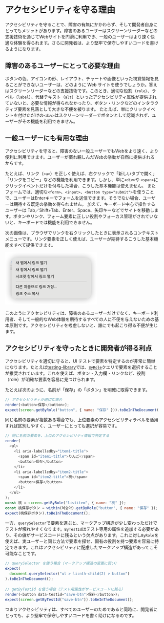 # アクセシビリティを守る理由

アクセシビリティを守ることで、障害の有無にかかわらず、そして開発者自身にとってもメリットがあります。障害のあるユーザーはスクリーンリーダーなどの支援技術を通じてWebサイトを円滑に利用でき、一般のユーザーはより速く快適な体験を得られます。さらに開発者は、より堅牢で保守しやすいコードを書けるようになります。

## 障害のあるユーザーにとって必要な理由

ボタンの色、アイコンの形、レイアウト、チャートや画像といった視覚情報を見ることができないユーザーは、どのように Web サイトを使うでしょうか。答えはスクリーンリーダーなどの支援技術です。このとき、適切な役割（`role`）、ラベル（`label`）、代替テキスト（`alt`）といったアクセシビリティ属性が提供されていないと、必要な情報が得られなかったり、ボタン・リンクなどのインタラクティブ要素を見落として大きな不便を被ります。
たとえば、単にクリックイベントを付けただけの`<div>`はスクリーンリーダーでボタンとして認識されず、ユーザーがその機能を利用できません。

## 一般ユーザーにも有用な理由

アクセシビリティを守ると、障害のない一般ユーザーでもWebをより速く、より便利に利用できます。ユーザーが慣れ親しんだWebの挙動が自然に提供されるからです。

たとえば、リンク（`<a>`）を正しく使えば、右クリックで「新しいタブで開く」「リンクをコピー」などの機能を利用できます。しかし、単に`<div>`や `<span>`にクリックイベントだけを付与した場合、こうした基本機能は使えません。
またフォームでは、適切な`<form>`、`<input>`、`<button type="submit">`を使うことで、ユーザーはEnterキーでフォームを送信できます。そうでない場合、ユーザーは期待する既定の挙動を得られません。
加えて、キーボード中心で操作するユーザーは Tab／Shift+Tab、Enter、Space、矢印キーなどでサイトを移動します。ボタンやリンク、フォーム要素に正しい役割やフォーカス管理がされていないと、キーボードでは機能を利用できません。

次の画像は、ブラウザでリンクを右クリックしたときに表示されるコンテキストメニューです。リンク要素を正しく使えば、ユーザーが期待するこうした基本機能をすべて提供できます。

<img src="../images/browser-link.png" alt="" style="max-width: 100%; width: 300px" />

このようにアクセシビリティは、障害のあるユーザーだけでなく、キーボード利用者、そして一般的なWeb体験を期待するすべての人に不便を与えないための基本原則です。アクセシビリティを考慮しないと、誰にでも起こり得る不便が生じます。

## アクセシビリティを守ったときに開発者が得る利点

アクセシビリティを適切に守ると、UI テストで要素を特定するのが非常に簡単になります。たとえば[testing-library](https://testing-library.com/docs/dom-testing-library/intro)では、[`ByRole`](https://testing-library.com/docs/queries/byrole)クエリで要素を選択することが推奨されています。これを使えば、ボタン・入力欄・リンクなど、役割（role）が明確な要素を容易に見つけられます。

たとえば次のように、名前が「保存」の「ボタン」を明確に取得できます。

```js
// アクセシビリティが適切な場合
render(<button>保存</button>);
expect(screen.getByRole("button", { name: "保存" })).toBeInTheDocument();
```

同じ名前の要素が複数ある場合でも、上位要素のアクセシビリティラベルを活用すれば区別しやすく、ユーザーにとっても選択が容易です。

```js
// 同じ名前の要素を、上位のアクセシビリティ情報で特定する
render(
  <ul>
    <li aria-labelledby="item1-title">
      <span id="item1-title">りんご</span>
      <button>保存</button>
    </li>
    <li aria-labelledby="item2-title">
      <span id="item2-title">桃</span>
      <button>保存</button>
    </li>
  </ul>
);
const 桃 = screen.getByRole("listitem", { name: "桃" });
const 桃保存ボタン = within(복숭아).getByRole("button", { name: "保存" });
expect(桃保存ボタン).toBeInTheDocument();
```

一方、`querySelector`で要素を選ぶと、マークアップ構造が少し変わっただけでテストが壊れやすくなります。`ByTestId`はテスト専用の属性を追加する必要があり、その値がサービスコードに残るという欠点があります。これに対し`ByRole`を使えば、実ユーザーと同じ方法で要素を探せ、固有の役割を持つ要素を容易に特定できます。これはアクセシビリティに配慮したマークアップ構造があってこそ可能なことです。

```js
// querySelector を使う場合（マークアップ構造の変更に弱い）
expect(
  document.querySelector("ul > li:nth-child(2) > button")
).toBeInTheDocument();

// getByTestId を使う場合（テスト用属性がサービスコードに残る）
render(<button data-testid="save-btn">保存</button>);
expect(screen.getByTestId("save-btn")).toBeInTheDocument();
```

つまりアクセシビリティは、すべてのユーザーのためであると同時に、開発者にとっても、より堅牢で保守しやすいコードを書く助けになるのです。
